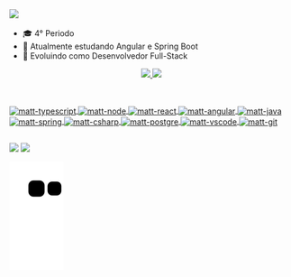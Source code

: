 <div>
<a href="https://git.io/typing-svg"><img src="https://readme-typing-svg.herokuapp.com?font=Calibri&size=30&duration=4000&pause=1500&color=ac21e6&width=450&lines=Oi,+eu+sou+Mateus+Santos.;Seja+bem-vindo!"/></a>
</div>

- 🎓 4° Periodo
- 🌱 Atualmente estudando Angular e Spring Boot
- 🚀 Evoluindo como Desenvolvedor Full-Stack


<div align="center">
  <a href="https://github.com/mattyonder">
  <img height="180em" src="https://github-readme-stats.vercel.app/api?username=mattyonder&show_icons=false&theme=neon&include_all_commits=true&count_private=true"/>
  <img height="180em" src="https://github-readme-stats.vercel.app/api/top-langs/?username=mattyonder&layout=compact&langs_count=7&theme=neon"/>
</div>

##
<div style="display: inline_block"><br> 
  <img align= "center" alt="matt-typescript" heigth="30" width="40" src="https://cdn.jsdelivr.net/gh/devicons/devicon/icons/typescript/typescript-original.svg" />
  <img align= "center" alt="matt-node" heigth="30" width="40" src="https://cdn.jsdelivr.net/gh/devicons/devicon/icons/nodejs/nodejs-original.svg" />
  <img align= "center" alt="matt-react" heigth="30" width="40" src="https://cdn.jsdelivr.net/gh/devicons/devicon/icons/react/react-original.svg" />
  <img align= "center" alt="matt-angular" heigth="30" width="40" src="https://cdn.jsdelivr.net/gh/devicons/devicon/icons/angularjs/angularjs-plain.svg" />
  <img align= "center" alt="matt-java" heigth="30" width="40" src="https://cdn.jsdelivr.net/gh/devicons/devicon/icons/java/java-original.svg" />
  <img align= "center" alt="matt-spring" heigth="30" width="40" src="https://cdn.jsdelivr.net/gh/devicons/devicon/icons/spring/spring-original.svg" />
  <img align= "center" alt="matt-csharp" heigth="30" width="40" src="https://cdn.jsdelivr.net/gh/devicons/devicon/icons/csharp/csharp-original.svg" />
  <img align= "center" alt="matt-postgre" heigth="30" width="40" src="https://cdn.jsdelivr.net/gh/devicons/devicon/icons/postgresql/postgresql-plain.svg" />
  <img align= "center" alt="matt-vscode" heigth="30" width="40"src="https://cdn.jsdelivr.net/gh/devicons/devicon/icons/vscode/vscode-original.svg" />
  <img align= "center" alt="matt-git"heigth="40" width="50"src="https://cdn.jsdelivr.net/gh/devicons/devicon/icons/git/git-original.svg" />

</div>

##
<div>
  <a href="https://www.linkedin.com/in/mateussantos-or/" target="_blank"><img src="https://img.shields.io/badge/-LinkedIn-%230077B5?style=for-the-badge&logo=linkedin&logoColor=white" target="_blank"></a> 
  <a href="https://medium.com/@mateussantosor5002" target="_blank"><img src="https://img.shields.io/badge/Medium-12100E?style=for-the-badge&logo=medium&logoColor=white" target="_blank"></a>

</div>

![Snake animation](https://github.com/mattyonder/mattyonder/blob/output/github-contribution-grid-snake.svg)


